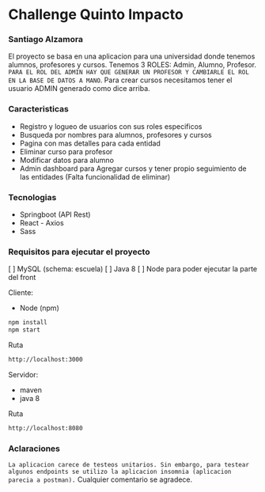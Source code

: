 # Challenge Quinto Impacto
### Santiago Alzamora
El proyecto se basa en una aplicacion para una universidad donde tenemos alumnos, profesores y cursos. Tenemos 3 ROLES: Admin, Alumno, Profesor.
`PARA EL ROL DEL ADMIN HAY QUE GENERAR UN PROFESOR Y CAMBIARLE EL ROL EN LA BASE DE DATOS A MANO`. 
Para crear cursos necesitamos tener el usuario ADMIN generado como dice arriba.

### Caracteristicas

- Registro y logueo de usuarios con sus roles especificos
- Busqueda por nombres para alumnos, profesores y cursos
- Pagina con mas detalles para cada entidad
- Eliminar curso para profesor
- Modificar datos para alumno
- Admin dashboard para Agregar cursos y tener propio seguimiento de las entidades (Falta funcionalidad de eliminar)

### Tecnologias

- Springboot (API Rest)
- React - Axios
- Sass

### Requisitos para ejecutar el proyecto

[ ] MySQL (schema: escuela)
[ ] Java 8
[ ] Node para poder ejecutar la parte del front

Cliente:
- Node (npm)

```sh
npm install
npm start
```
Ruta
```sh
http://localhost:3000
```

Servidor:

- maven
- java 8

Ruta 
```sh
http://localhost:8080
```

### Aclaraciones

`La aplicacion carece de testeos unitarios. Sin embargo, para testear algunos endpoints se utilizo la aplicacion insomnia (aplicacion parecia a postman).`
Cualquier comentario se agradece.
